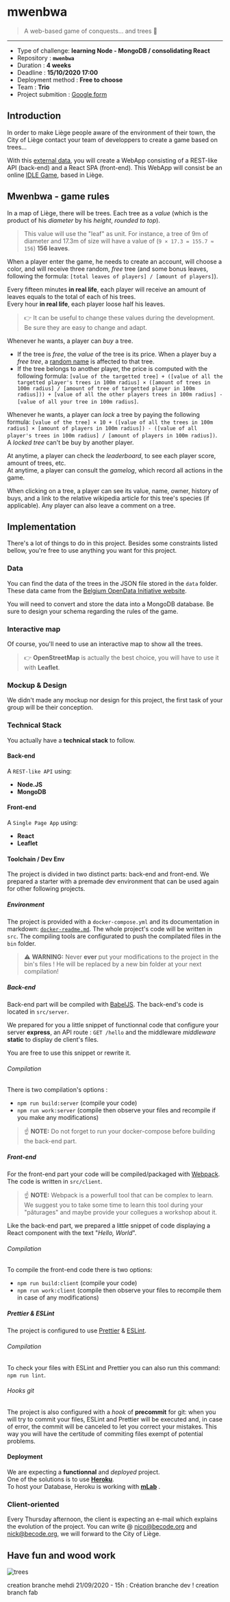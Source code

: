 # mwenbwa

> A web-based game of conquests… and trees :deciduous_tree:

* * *

- Type of challenge: **learning Node - MongoDB / consolidating React**
- Repository : **`mwenbwa`**
- Duration : **4 weeks**
- Deadline : **15/10/2020 17:00**
- Deployment method : **Free to choose**
- Team : **Trio**
- Project submition : [Google form]()

## Introduction

In order to make Liège people aware of the environment of their town, the City of Liège contact your team of developpers to create a game based on trees...

With this [external data](https://data.gov.be/en/node/48556), you will create a WebApp consisting of a REST-like API (back-end) and a React SPA (front-end). This WebApp will consist be an online [IDLE Game](https://en.wikipedia.org/wiki/Incremental_game), based in Liège.

## Mwenbwa - game rules

In a map of Liège, there will be trees. Each tree as a _value_ (which is the product of his _diameter_ by his _height_, *rounded to top*). 

> This value will use the "leaf" as unit. For instance, a tree of 9m of diameter and 17.3m of size will have a value of (`9 × 17.3 = 155.7 ≈ 156`) **156 leaves**.

When a player enter the game, he needs to create an account, will choose a color, and will receive three random, *free* tree (and some bonus leaves, following the formula: `[total leaves of players] / [amount of players]`).  

Every fifteen minutes **in real life**, each player will receive an amount of leaves equals to the total of each of his trees.  
Every hour **in real life**, each player loose half his leaves.

> 👉 It can be useful to change these values during the development. Be sure they are easy to change and adapt.

Whenever he wants, a player can _buy_ a tree. 

- If the tree is *free*, the _value_ of the tree is its price. When a player buy a *free tree*, a [random name](https://www.npmjs.com/package/fantasy-name-generator) is affected to that tree.
- If the tree belongs to another player, the price is computed with the following formula: `[value of the targetted tree] + ([value of all the targetted player's trees in 100m radius] × ([amount of trees in 100m radius] / [amount of tree of targetted player in 100m radius])) + [value of all the other players trees in 100m radius] - [value of all your tree in 100m radius]`.

Whenever he wants, a player can *lock* a tree by paying the following formula: `[value of the tree] × 10 + ([value of all the trees in 100m radius] × [amount of players in 100m radius]) - ([value of all player's trees in 100m radius] / [amount of players in 100m radius])`. 
A *locked tree* can't be buy by another player.

At anytime, a player can check the *leaderboard*, to see each player score, amount of trees, etc.  
At anytime, a player can consult the *gamelog*, which record all actions in the game.

When clicking on a tree, a player can see its value, name, owner, history of buys, and a link to the relative wikipedia article for this tree's species (if applicable). Any player can also leave a comment on a tree.

## Implementation

There's a lot of things to do in this project. Besides some constraints listed bellow, you're free to use anything you want for this project.

### Data

You can find the data of the trees in the JSON file stored in the `data` folder. These data came from the [Belgium OpenData Initiative website](https://data.gov.be).

You will need to convert and store the data into a MongoDB database. Be sure to design your schema regarding the rules of the game.

### Interactive map

Of course, you'll need to use an interactive map to show all the trees. 

> 👉 **OpenStreetMap** is actually the best choice, you will have to use it with **Leaflet**.

### Mockup & Design

We didn't made any mockup nor design for this project, the first task of your group will be their conception.

### Technical Stack

You actually have a **technical stack** to follow.

#### Back-end

A `REST-like API` using:

- **Node.JS**
- **MongoDB**

#### Front-end

A `Single Page App` using:

- **React**
- **Leaflet**

#### Toolchain / Dev Env

The project is divided in two distinct parts: back-end and front-end. We prepared a starter with a premade dev environment that can be used again for other following projects. 

##### Environment

The project is provided with a `docker-compose.yml` and its documentation in markdown: [`docker-readme.md`](./docker-readme.md).
The whole project's code will be written in `src`. The compiling tools are configurated to push the compilated files in the `bin` folder.

> ⚠️ **WARNING:** Never **ever** put your modifications to the project in the bin's files ! He will be replaced by a new bin folder at your next compilation!

##### Back-end

Back-end part will be compiled with [BabelJS](https://babeljs.io). The back-end's code is located in  `src/server`.

We prepared for you a little snippet of functionnal code that configure your server **express**, an API route : `GET /hello` and the middleware *middleware* **static** to display de client's files.

You are free to use this snippet or rewrite it. 
 
###### Compilation

There is two compilation's options :

- `npm run build:server` (compile your code)
- `npm run work:server` (compile then observe your files and recompile if you make any modifications)
> ☝️ **NOTE:** Do not forget to run your docker-compose before building the back-end part.

##### Front-end

For the front-end part your code will be compiled/packaged with [Webpack](https://webpack.js.org/). The code is written in `src/client`.

> ☝️ **NOTE:** Webpack is a powerfull tool that can be complex to learn. We suggest you to take some time to learn this tool during your "pâturages" and maybe provide your collegues a workshop about it.

Like the back-end part, we prepared a little snippet of code displaying a React component with the text "*Hello, World*".
 
###### Compilation

To compile the front-end code there is two options:

- `npm run build:client` (compile your code)
- `npm run work:client` (compile then observe your files to recompile them in case of any modifications)

##### Prettier & ESLint

The project is configured to use  [Prettier](https://prettier.io) & [ESLint](https://eslint.org).

###### Compilation

To check your files with ESLint and Prettier you can also run this command:  `npm run lint`.

###### Hooks git

The project is also configured with a *hook* of **precommit** for git: when you will try to commit your files, ESLint and Prettier will be executed and, in case of error, the commit will be canceled to let you correct your mistakes. This way you will have the certitude of commiting files exempt of potential problems. 

#### Deployment

We are expecting a **functionnal** and *deployed* project.  
One of the solutions is to use [**Heroku**](https://www.heroku.com).   
To host your Database, Heroku is working with [**mLab**](https://mlab.com) .



### Client-oriented
 
Every Thursday afternoon, the client is expecting an e-mail which explains the evolution of the project. 
You can write @ nico@becode.org and nick@becode.org, we will forward to the City of Liège. 

## Have fun and wood work


![trees](https://media.giphy.com/media/RJD7cICGxN5nsIBLCo/giphy.gif)

creation branche mehdi
21/09/2020 - 15h : Création branche dev !
creation branch fab
